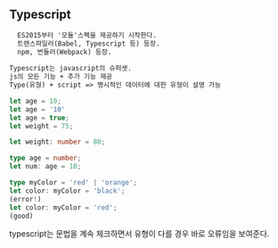 ## Typescript
```txt
  ES2015부터 '모듈'스펙을 제공하기 시작한다.  
  트랜스파일러(Babel, Typescript 등) 등장.  
  npm, 번들러(Webpack) 등장.  
  
Typescript는 javascript의 슈퍼셋.  
js의 모든 기능 + 추가 기능 제공  
Type(유형) + script => 명시적인 데이터에 대한 유형이 설명 가능  
```

```javascript
let age = 10;
let age = '10'
let age = true;
let weight = 75;
```

```typescript
let weight: number = 80;

type age = number;
let num: age = 10;

type myColor = 'red' | 'orange';
let color: myColor = 'black';
(error!)
let color: myColor = 'red';
(good)
```

typescript는 문법을 계속 체크하면서 유형이 다를 경우 바로 오류임을 보여준다.

